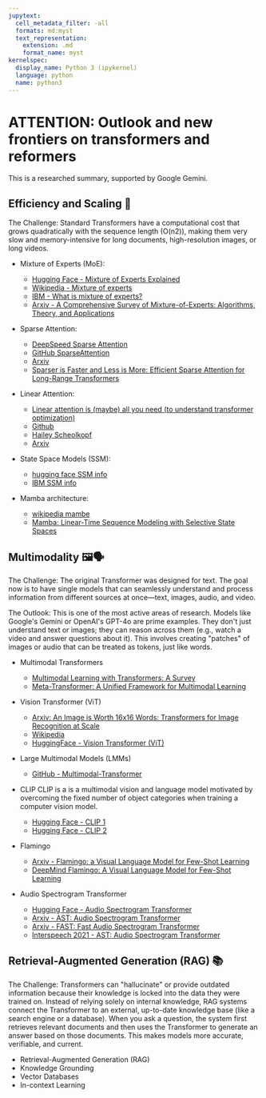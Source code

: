 ```yaml
---
jupytext:
  cell_metadata_filter: -all
  formats: md:myst
  text_representation:
    extension: .md
    format_name: myst
kernelspec:
  display_name: Python 3 (ipykernel)
  language: python
  name: python3
--- 
```


# ATTENTION: Outlook and new frontiers on transformers and reformers

This is a researched summary, supported by Google Gemini.

## Efficiency and Scaling 🧠

  The Challenge: Standard Transformers have a computational cost that grows quadratically with the sequence length (O(n2)), making them very slow and memory-intensive for long documents, high-resolution images, or long videos.

  * Mixture of Experts (MoE):
    - [Hugging Face -  Mixture of Experts Explained](https://huggingface.co/blog/moe)
    - [Wikipedia - Mixture of experts](https://en.wikipedia.org/wiki/Mixture_of_experts)
    - [IBM -  What is mixture of experts? ](https://www.ibm.com/think/topics/mixture-of-experts)
    - [Arxiv - A Comprehensive Survey of Mixture-of-Experts: Algorithms, Theory, and Applications](https://arxiv.org/abs/2503.07137)

  * Sparse Attention:
    - [DeepSpeed Sparse Attention](https://www.deepspeed.ai/tutorials/sparse-attention/)
    - [GitHub SparseAttention](https://github.com/kyegomez/SparseAttention)
    - [Arxiv](https://arxiv.org/abs/2502.11089)
    - [Sparser is Faster and Less is More: Efficient Sparse Attention for Long-Range Transformers](https://arxiv.org/abs/2406.16747)

  * Linear Attention: 
    - [Linear attention is (maybe) all you need (to understand transformer optimization)](https://arxiv.org/abs/2310.01082)
    - [Github](https://github.com/fla-org/flash-linear-attention)
    - [Hailey Scheolkopf](https://haileyschoelkopf.github.io/blog/2024/linear-attn/)
    - [Arxiv](https://arxiv.org/abs/2507.06457)

  * State Space Models (SSM):
    - [hugging face SSM info](https://huggingface.co/blog/lbourdois/get-on-the-ssm-train)
    - [IBM SSM info](https://www.ibm.com/think/topics/state-space-model)

  * Mamba architecture:
    - [wikipedia mambe](https://en.wikipedia.org/wiki/Mamba_(deep_learning_architecture))
    - [Mamba: Linear-Time Sequence Modeling with Selective State Spaces](https://arxiv.org/abs/2312.00752)

## Multimodality 🖼️🗣️

  The Challenge: The original Transformer was designed for text. The goal now is to have single models that can seamlessly understand and process information from different sources at once—text, images, audio, and video.

  The Outlook: This is one of the most active areas of research. Models like Google's Gemini or OpenAI's GPT-4o are prime examples. They don't just understand text or images; they can reason across them (e.g., watch a video and answer questions about it). This involves creating "patches" of images or audio that can be treated as tokens, just like words.

  * Multimodal Transformers
    - [Multimodal Learning with Transformers: A Survey](https://arxiv.org/abs/2206.06488)
    - [Meta-Transformer: A Unified Framework for Multimodal Learning](https://huggingface.co/papers/2307.10802)

  * Vision Transformer (ViT)
    - [Arxiv: An Image is Worth 16x16 Words: Transformers for Image Recognition at Scale](https://arxiv.org/abs/2010.11929)
    - [Wikipedia](https://en.wikipedia.org/wiki/Vision_transformer)
    - [HuggingFace - Vision Transformer (ViT)](https://huggingface.co/docs/transformers/en/model_doc/vit)

  * Large Multimodal Models (LMMs)
    - [GitHub - Multimodal-Transformer](https://github.com/yaohungt/Multimodal-Transformer)

  * CLIP
    CLIP is a is a multimodal vision and language model motivated by overcoming the fixed number of object categories when training a computer vision model.
    - [Hugging Face - CLIP 1](https://huggingface.co/transformers/v4.8.0/model_doc/clip.html)
    - [Hugging Face - CLIP 2](https://huggingface.co/docs/transformers/en/model_doc/clip)

  * Flamingo
    - [Arxiv - Flamingo: a Visual Language Model for Few-Shot Learning](https://arxiv.org/abs/2204.14198)
    - [DeepMind Flamingo: A Visual Language Model for Few-Shot Learning](https://wandb.ai/gladiator/Flamingo%20VLM/reports/DeepMind-Flamingo-A-Visual-Language-Model-for-Few-Shot-Learning--VmlldzoyOTgzMDI2)

  * Audio Spectrogram Transformer
    - [Hugging Face - Audio Spectrogram Transformer](https://huggingface.co/docs/transformers/en/model_doc/audio-spectrogram-transformer)
    - [Arxiv - AST: Audio Spectrogram Transformer](https://arxiv.org/abs/2104.01778)
    - [Arxiv - FAST: Fast Audio Spectrogram Transformer](https://arxiv.org/abs/2501.01104)
    - [Interspeech 2021 - AST: Audio Spectrogram Transformer](https://www.isca-archive.org/interspeech_2021/gong21b_interspeech.pdf)

## Retrieval-Augmented Generation (RAG) 📚

  The Challenge: Transformers can "hallucinate" or provide outdated information because their knowledge is locked into the data they were trained on. Instead of relying solely on internal knowledge, RAG systems connect the Transformer to an external, up-to-date knowledge base (like a search engine or a database). When you ask a question, the system first retrieves relevant documents and then uses the Transformer to generate an answer based on those documents. This makes models more accurate, verifiable, and current.

  * Retrieval-Augmented Generation (RAG)
  * Knowledge Grounding
  * Vector Databases
  * In-context Learning


